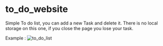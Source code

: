 # to_do_website

Simple To do list, you can add a new Task and delete it.
There is no local storage on this one, if you close the page you lose your task.

Example : 
![to_do_list](https://user-images.githubusercontent.com/82050338/215784253-2e06ef87-cfe4-4b0b-8265-f87f2cd45308.PNG)

